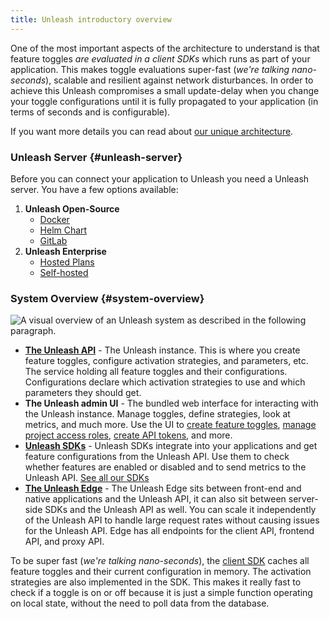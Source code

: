 ```yaml
---
title: Unleash introductory overview
---
```


One of the most important aspects of the architecture to understand is that feature toggles _are evaluated in a client SDKs_ which runs as part of your application. This makes toggle evaluations super-fast (_we're talking nano-seconds_), scalable and resilient against network disturbances. In order to achieve this Unleash compromises a small update-delay when you change your toggle configurations until it is fully propagated to your application (in terms of seconds and is configurable).

If you want more details you can read about [our unique architecture](https://www.getunleash.io/blog/our-unique-architecture).

### Unleash Server {#unleash-server}

Before you can connect your application to Unleash you need a Unleash server. You have a few options available:

1. **Unleash Open-Source**
   - [Docker](../using-unleash/deploy/getting-started.md)
   - [Helm Chart](https://github.com/unleash/helm-charts/)
   - [GitLab](https://docs.gitlab.com/ee/operations/feature_flags.html#choose-a-client-library)
2. **Unleash Enterprise**
   - [Hosted Plans](https://www.getunleash.io/plans)
   - [Self-hosted](https://www.getunleash.io/blog/self-host-your-feature-toggle-system)

### System Overview {#system-overview}

![A visual overview of an Unleash system as described in the following paragraph.](/img/unleash-architecture-edge.png 'System Overview')

- [**The Unleash API**](/reference/api/unleash) - The Unleash instance. This is where you create feature toggles, configure activation strategies, and parameters, etc. The service holding all feature toggles and their configurations. Configurations declare which activation strategies to use and which parameters they should get.
- **The Unleash admin UI** - The bundled web interface for interacting with the Unleash instance. Manage toggles, define strategies, look at metrics, and much more. Use the UI to [create feature toggles](how-to/how-to-create-feature-toggles.md), [manage project access roles](../how-to/how-to-create-and-assign-custom-project-roles.md), [create API tokens](how-to/how-to-create-api-tokens.mdx), and more.
- [**Unleash SDKs**](../reference/sdks/index.md) - Unleash SDKs integrate into your applications and get feature configurations from the Unleash API. Use them to check whether features are enabled or disabled and to send metrics to the Unleash API. [See all our SDKs](../reference/sdks/index.md)
- [**The Unleash Edge**](../generated/unleash-edge.md) - The Unleash Edge sits between front-end and native applications and the Unleash API, it can also sit between server-side SDKs and the Unleash API as well. You can scale it independently of the Unleash API to handle large request rates without causing issues for the Unleash API. Edge has all endpoints for the client API, frontend API, and proxy API. 

To be super fast (_we're talking nano-seconds_), the [client SDK](../reference/sdks/index.md) caches all feature toggles and their current configuration in memory. The activation strategies are also implemented in the SDK. This makes it really fast to check if a toggle is on or off because it is just a simple function operating on local state, without the need to poll data from the database.
